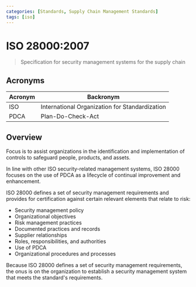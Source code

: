 ```yaml
---
categories: [Standards, Supply Chain Management Standards]
tags: [iso]
---
```


# ISO 28000:2007

> Specification for security management systems for the supply chain

## Acronyms

| Acronym | Backronym |
| - | - |
| ISO | International Organization for Standardization |
| PDCA | Plan-Do-Check-Act |

## Overview

Focus is to assist organizations in the identification and implementation of controls to safeguard people, products, and assets.

In line with other ISO security-related management systems, ISO 28000 focuses on the use of PDCA as a lifecycle of continual improvement and enhancement.

ISO 28000 defines a set of security management requirements and provides for certification against certain relevant elements that relate to risk:

- Security management policy
- Organizational objectives
- Risk management practices
- Documented practices and records
- Supplier relationships
- Roles, responsibilities, and authorities
- Use of PDCA
- Organizational procedures and processes

Because ISO 28000 defines a set of security management requirements, the onus is on the organization to establish a security management system that meets the standard's requirements.
